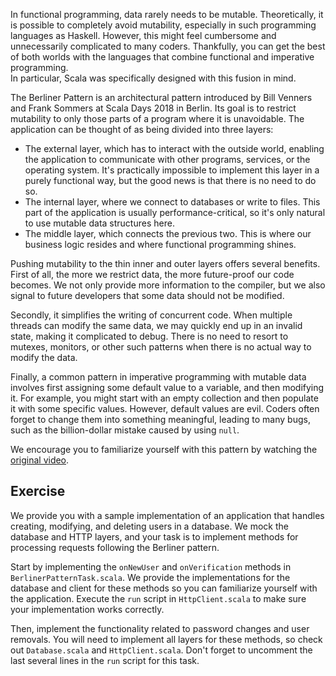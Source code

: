 In functional programming, data rarely needs to be mutable. 
Theoretically, it is possible to completely avoid mutability, especially in such programming languages as Haskell. 
However, this might feel cumbersome and unnecessarily complicated to many coders. 
Thankfully, you can get the best of both worlds with the languages that combine functional and imperative programming.   
In particular, Scala was specifically designed with this fusion in mind. 

The Berliner Pattern is an architectural pattern introduced by Bill Venners and Frank Sommers at Scala Days 2018 in Berlin.
Its goal is to restrict mutability to only those parts of a program where it is unavoidable.
The application can be thought of as being divided into three layers: 

* The external layer, which has to interact with the outside world,
  enabling the application to communicate with other programs, services, or the operating system.
  It's practically impossible to implement this layer in a purely functional way, 
  but the good news is that there is no need to do so. 
* The internal layer, where we connect to databases or write to files. 
  This part of the application is usually performance-critical, so it's only natural to use mutable data structures here. 
* The middle layer, which connects the previous two. 
  This is where our business logic resides and where functional programming shines. 
  
Pushing mutability to the thin inner and outer layers offers several benefits. 
First of all, the more we restrict data, the more future-proof our code becomes. 
We not only provide more information to the compiler, but we also signal to future developers that some data should not be modified.

Secondly, it simplifies the writing of concurrent code. 
When multiple threads can modify the same data, we may quickly end up in an invalid state, making it complicated to debug. 
There is no need to resort to mutexes, monitors, or other such patterns when there is no actual way to modify the data. 

Finally, a common pattern in imperative programming with mutable data involves first assigning some default value to a variable,
and then modifying it. 
For example, you might start with an empty collection and then populate it with some specific values. 
However, default values are evil. 
Coders often forget to change them into something meaningful, leading to many bugs, such as 
the billion-dollar mistake caused by using `null`. 

We encourage you to familiarize yourself with this pattern by watching the [original video](https://www.youtube.com/watch?v=DhNw60hxCeY).

## Exercise

We provide you with a sample implementation of an application that handles creating, modifying, and deleting users in a database. 
We mock the database and HTTP layers, and your task is to implement methods for processing requests following the Berliner pattern.

Start by implementing the `onNewUser` and `onVerification` methods in `BerlinerPatternTask.scala`.
We provide the implementations for the database and client for these methods so you can familiarize yourself
with the application.
Execute the `run` script in `HttpClient.scala` to make sure your implementation works correctly.

Then, implement the functionality related to password changes and user removals. 
You will need to implement all layers for these methods, so check out `Database.scala` and `HttpClient.scala`. 
Don't forget to uncomment the last several lines in the `run` script for this task. 
